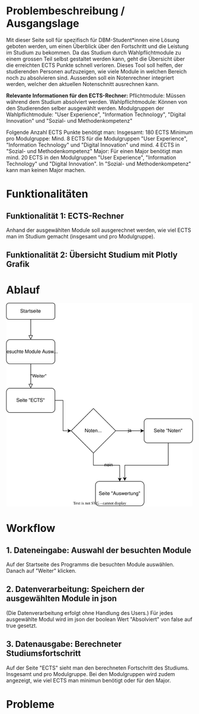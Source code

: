 # Problembeschreibung / Ausgangslage 
Mit dieser Seite soll für spezifisch für DBM-Student*innen eine Lösung geboten werden, um einen Überblick über den Fortschritt und die Leistung im Studium zu bekommen.
Da das Studium durch Wahlpflichtmodule zu einem grossen Teil selbst gestaltet werden kann, geht die Übersicht über die erreichten ECTS Punkte schnell verloren. 
Dieses Tool soll helfen, der studierenden Personen aufzuzeigen, wie viele Module in welchen Bereich noch zu absolvieren sind.
Ausserden soll ein Notenrechner integriert werden, welcher den aktuellen Notenschnitt ausrechnen kann.

**Relevante Informationen für den ECTS-Rechner:**
Pflichtmodule: Müssen während dem Studium absolviert werden.
Wahlpflichtmodule: Können von den Studierenden selber ausgewählt werden.
Modulgruppen der Wahlpflichtmodule: "User Experience", "Information Technology", "Digital Innovation" und "Sozial- und Methodenkompetenz"

Folgende Anzahl ECTS Punkte benötigt man:
Insgesamt: 180 ECTS
Minimum pro Modulgruppe: Mind. 8 ECTS für die Modulgruppen "User Experience", "Information Technology" und "Digital Innovation" und mind. 4 ECTS in "Sozial- und Methodenkompetenz"
Major: Für einen Major benötigt man mind. 20 ECTS in den Modulgruppen "User Experience", "Information Technology" und "Digital Innovation". In "Sozial- und Methodenkompetenz" kann man keinen Major machen.


# Funktionalitäten
## Funktionalität 1: ECTS-Rechner
Anhand der ausgewählten Module soll ausgerechnet werden, wie viel ECTS man im Studium gemacht (insgesamt und pro Modulgruppe).

## Funktionalität 2: Übersicht Studium mit Plotly Grafik


# Ablauf
![Diagramm](./img/ablaufdiagramm.svg)

# Workflow
## 1. Dateneingabe: Auswahl der besuchten Module
Auf der Startseite des Programms die besuchten Module auswählen.
Danach auf "Weiter" klicken.

## 2. Datenverarbeitung: Speichern der ausgewählten Module in json
(Die Datenverarbeitung erfolgt ohne Handlung des Users.)
Für jedes ausgewählte Modul wird im json der boolean Wert "Absolviert" von false auf true gesetzt.

## 3. Datenausgabe: Berechneter Studiumsfortschritt
Auf der Seite "ECTS" sieht man den berechneten Fortschritt des Studiums. Insgesamt und pro Modulgruppe.
Bei den Modulgruppen wird zudem angezeigt, wie viel ECTS man minimun benötigt oder für den Major.


# Probleme


